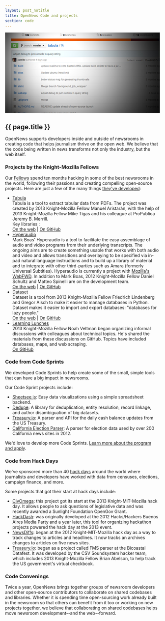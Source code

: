```yaml
---
layout: post_notitle
title: OpenNews Code and projects
section: code
---
```

<img src="/media/img/code.jpg" class="topline">

<h2>{{ page.title }}</h2>
<p class="bodybig">OpenNews supports developers inside and outside of newsrooms in creating code that helps journalism thrive on the open web. We believe that the code being written in news transforms not only the industry, but the web itself.</p>
<div id="fellowcode">
<h3>Projects by the Knight-Mozilla Fellows</h3>
<p>Our <a href="/fellowships/community.html">Fellows</a> spend ten months hacking in some of the best newsrooms in the world, following their passions and creating compelling open-source projects. Here are just a few of the many things <a href="https://github.com/opennews">they've developed</a>:</p>
<ul class="fellowcode">
<li><a href="http://tabula.nerdpower.org/" class="fellowhack">Tabula</a>
<br>Tabula is a tool to extract tabular data from PDFs. The project was created by 2013 Knight-Mozilla Fellow Manuel Aristarán, with the help of 2013 Knight-Mozilla Fellow Mike Tigas and his colleague at ProPublica Jeremy B. Merrill.
<br>Key libraries :
<br><a href="http://tabula.nerdpower.org/">On the web</a> | <a href="https://github.com/jazzido/tabula">On GitHub</a>
</li>

<li><a href="http://hyperaud.io/" class="fellowhack">Hyperaudio</a>
<br>Mark Boas' Hyperaudio is a tool to facilitate the easy assemblage of audio and video programs from their underlying transcripts. The ongoing aims are to create something usable that works with both audio and video and allows transitions and overlaying to be specified via in-pad natural language instructions and to build up a library of material and to integrate with other third-parties such as Amara (formerly Universal Subtitles). Hyperaudio is currently a project with <a href="https://webfwd.org/portfolio">Mozilla's WebFWD</a>. In addition to Mark Boas, 2012 Knight-Mozilla Fellow Daniel Schultz and Matteo Spinelli are on the development team.
<br><a href="http://hyperaud.io/">On the web</a> | <a href="https://github.com/hyperaudio-dev">On GitHub</a>
</li>

<li><a href="https://dataset.readthedocs.org/en/latest/" class="fellowhack">Dataset</a>
<br>Dataset is a tool from 2013 Knight-Mozilla Fellow Friedrich Lindenberg and Gregor Aisch to make it easier to manage databases in Python. Dataset makes it easier to import and export databases: "databases for lazy people."
<br><a href="https://dataset.readthedocs.org/en/latest/">On the web</a> | <a href="https://github.com/pudo/dataset">On GitHub</a>
</li>

<li><a href="https://github.com/veltman/learninglunches" class="fellowhack">Learning Lunches</a>
<br>2013 Knight-Mozilla Fellow Noah Veltman began organizing informal discussions with colleagues about technical topics. He's shared the materials from these discussions on GitHub. Topics have included databases, maps, and web scraping.
<br><a href="https://github.com/veltman/learninglunches">On GitHub</a>
</li>

</ul>
</div>
<h3>Code from Code Sprints</h3>
We developed Code Sprints to help create some of the small, simple tools that can have a big impact in newsrooms.

<p>Our Code Sprint projects include:</p>
<ul>
<li><a href="https://github.com/jlord/sheetsee.js">Sheetsee.js</a>: Easy data visualizations using a simple spreadsheet backend.
<li><a href="https://github.com/open-city/dedupe">Dedupe</a>: A library for deduplication, entity resolution, record linkage, and author disambiguation of big datasets.
<li><a href="http://treasury.io/">Treasury.io</a>: A parser and API for the daily cash balance updates from the US Treasury.
<li><a href="https://github.com/wnyc/election_california_2012">California Election Parser</a>: A parser for election data used by over 200 California news sites in 2012.
</ul>

We'd love to develop more Code Sprints. <a href="/codesprints.html">Learn more about the program and apply</a>.

<h3>Code from Hack Days</h3>
We've sponsored more than 40 <a href="/hackdays.html">hack days</a> around the world where journalists and developers have worked with data from censuses, elections, campaign finance, and more.

Some projects that got their start at hack days include:
<ul>
<li><a href="http://www.civomega.com/">CivOmega</a>: this project got its start at the 2013 Knight-MIT-Mozilla hack day. It allows people to ask questions of legislative data and was recently awarded a Sunlight Foundation OpenGov Grant.</li>
<li><a href="http://hackdash.org/">HackDash</a>: was originally developed at the 2012 Hacks/Hackers Buenos Aires Media Party and a year later, this tool for organizing hackathon projects powered the hack day at the 2013 event.</li>
<li><a href="http://newsdiffs.org/">NewsDiffs</a>: began at the 2012 Knight-MIT-Mozilla hack day as a way to track changes to articles and headlines. It now tracks an archives changes to articles on five news sites.</li>
<li><a href="http://treasury.io/">Treasury.io</a>: began as a project called FMS parser at the Bicoastal Datafest. It was developed by the CSV Soundsystem hacker team, which includes 2013 Knight-Mozilla Fellow Brian Abelson, to help track the US government's virtual checkbook.</li></ul>

<h3>Code Convenings</h3>

Twice a year, OpenNews brings together groups of newsroom developers and other open-source contributors to collaborate on shared codebases and libraries. Whether it is spending time open-sourcing work already built in the newsroom so that others can benefit from it too or working on new projects together, we believe that collaborating on shared codebases helps move newsroom development--and the web--forward. 
